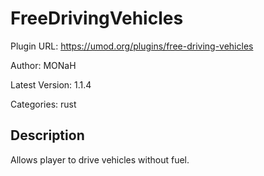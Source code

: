 # FreeDrivingVehicles

Plugin URL: https://umod.org/plugins/free-driving-vehicles

Author: MONaH

Latest Version: 1.1.4

Categories: rust

## Description

Allows player to drive vehicles without fuel.
